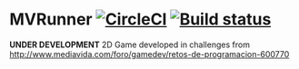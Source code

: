 # MVRunner [![CircleCI](https://circleci.com/gh/Tardo/MVRunner.svg?style=svg)](https://circleci.com/gh/Tardo/MVRunner) [![Build status](https://ci.appveyor.com/api/projects/status/i613774a1p25pi02?svg=true)](https://ci.appveyor.com/project/Tardo/mvrunner)

**UNDER DEVELOPMENT**
2D Game developed in challenges from http://www.mediavida.com/foro/gamedev/retos-de-programacion-600770
